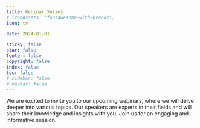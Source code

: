 ```yaml
---
title: Webinar Series
# iconAssets: "fontawesome-with-brands",
icon: tv

date: 2024-01-01

sticky: false
star: false
footer: false
copyright: false
index: false
toc: false
# sidebar: false
# navbar: false
---
```


We are excited to invite you to our upcoming webinars, where we will delve deeper into various topics.
Our speakers are experts in their fields and will share their knowledge and insights with you.
Join us for an engaging and informative session.

<Catalog />
